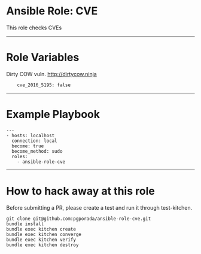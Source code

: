 # Ansible Role: CVE
This role checks CVEs

- - - -

# Role Variables

Dirty COW vuln. http://dirtycow.ninja

        cve_2016_5195: false

- - - -

# Example Playbook
```
---
- hosts: localhost
  connection: local
  become: true
  become_method: sudo
  roles:
    - ansible-role-cve
```

- - - -

# How to hack away at this role
Before submitting a PR, please create a test and run it through test-kitchen.

```
git clone git@github.com:pgporada/ansible-role-cve.git
bundle install
bundle exec kitchen create
bundle exec kitchen converge
bundle exec kitchen verify
bundle exec kitchen destroy
```
